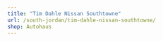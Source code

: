 ```yaml
---
title: "Tim Dahle Nissan Southtowne"
url: /south-jordan/tim-dahle-nissan-southtowne/
shop: Autohaus
---
```

